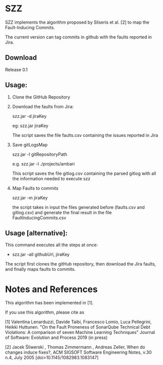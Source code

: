 # SZZ
SZZ implements the algorithm proposed by Sliseris et al. [2] to map the  Fault-Inducing Commits. 


The current version can tag commits in github with the faults reported in Jira. 


## Download
Release 0.1

## Usage: 
1. Clone the GitHub Repository 

2. Download the faults from Jira: 
     
     szz.jar -d jiraKey
     
     eg: szz.jar jiraKey
     
     The script saves the file faults.csv containing the issues reported in Jira  

3. Save gitLogsMap 
     
     szz.jar -l gitRepositoryPath
   
     e.g. szz.jar -l ./projects/ambari 
      
     This script saves the file gitlog.csv containing the parsed gitlog with all the information needed to execute szz

4. Map Faults to commits
      
      szz.jar -m jiraKey
     
     the script takes in input the files generated before (faults.csv and gitlog.csv) and generate the final result in the file FaultInducingCommits.csv
      
      
## Usage [alternative]:
This command executes all the steps at once: 
* szz.jar -all githubUrl, jiraKey
 
The script first clones the gitHub repository, then download the Jira faults, and finally maps faults to commits. 

 

# Notes and References

This algorithm has been implemented in [1]. 

If you use this algorithm, please cite as 

[1] Valentina Lenarduzzi, Davide Taibi, Francesco Lomio, Luca Pellegrini, Heikki Huttunen. "On the Fault Proneness of SonarQube Technical Debt Violations: A comparison of seven Machine Learning Techniques" Journal of Software: Evolution and Process 2019 (in press) 



[2] Jacek Śliwerski , Thomas Zimmermann , Andreas Zeller, When do changes induce fixes?, ACM SIGSOFT Software Engineering Notes, v.30 n.4, July 2005  [doi>10.1145/1082983.1083147]
